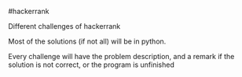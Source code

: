 #hackerrank

Different challenges of hackerrank

Most of the solutions (if not all) will be in python.

Every challenge will have the problem description, and a remark if the
solution is not correct, or the program is unfinished
